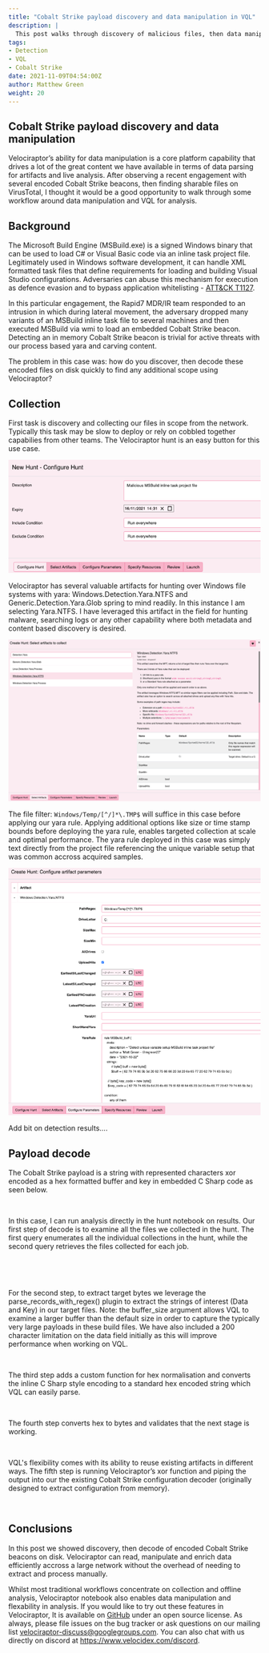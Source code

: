```yaml
---
title: "Cobalt Strike payload discovery and data manipulation in VQL"
description: |
  This post walks through discovery of malicious files, then data manipulation and decode in VQL.
tags:
- Detection
- VQL
- Cobalt Strike
date: 2021-11-09T04:54:00Z
author: Matthew Green
weight: 20
---
```


## Cobalt Strike payload discovery and data manipulation

Velociraptor’s ability for data manipulation is a core platform capability 
that drives a lot of the great content we have available in terms of data 
parsing for artifacts and live analysis. After observing a recent 
engagement with several encoded Cobalt Strike beacons, then finding 
sharable files on VirusTotal,  I thought it would be a good opportunity 
to walk through some workflow around data manipulation and VQL for 
analysis.


## Background

The Microsoft Build Engine (MSBuild.exe) is a signed Windows binary that 
can  be used to load C# or Visual Basic code via an inline task project 
file. Legitimately used in Windows software development, it can handle XML 
formatted task files that define requirements for loading and building 
Visual Studio configurations. Adversaries can abuse this mechanism for 
execution as defence evasion and to bypass application whitelisting - 
[ATT&CK T1127](https://attack.mitre.org/techniques/T1127/001/).

In this particular engagement, the Rapid7 MDR/IR team responded to an 
intrusion in which during lateral movement, the adversary dropped many 
variants of an MSBuild inline task file to several machines and then 
executed MSBuild via wmi to load an embedded Cobalt Strike beacon. 
Detecting an in memory Cobalt Strike beacon is trivial for active threats 
with our process based yara and carving content. 

The problem in this case was: how do you discover, then decode these encoded 
files on disk quickly to find any additional scope using Velociraptor?



## Collection

First task is discovery and collecting our files in scope from the network. 
Typically this task may be slow to deploy or rely on cobbled together 
capabilies from other teams. The Velociraptor hunt is an easy button for 
this use case.

![Velociraptor GUI > hunt > add hunt](01_new_hunt.png)

Velociraptor has several valuable artifacts for hunting over Windows file 
systems with yara: Windows.Detection.Yara.NTFS and Generic.Detection.Yara.Glob
spring to mind readily.  In this instance I am selecting Yara.NTFS. I have 
leveraged this artifact in the field for hunting malware, searching logs or 
any other capability where both metadata and content based discovery is desired.

![Select artifact > Windows.Detection.Yara.NTFS](02_find_artifact.png)

The file filter: `Windows/Temp/[^/]*\.TMP$` will suffice in this case before 
applying our yara rule. Applying additional options like size or time 
stamp bounds before deploying the yara rule, enables targeted collection at 
scale and optimal performance. The yara rule deployed in this case was simply 
text directly from the project file referencing the unique variable setup 
that was common accross acquired samples.

![Windows.Detection.Yara.NTFS hunt configuration](03_configure_artifact.png)

Add bit on detection results....


## Payload decode
The Cobalt Strike payload is a string with represented characters xor encoded 
as a hex formatted buffer and key in embedded C Sharp code as seen below.

![]()

In this case, I can run analysis directly in the hunt notebook on results. Our 
first step of decode is to examine all the files we collected in the hunt. The 
first query enumerates all the individual collections in the hunt, while the 
second query retrieves the files collected for each job.

![]()

![]()

For the second step, to extract target bytes we leverage the parse_records_with_regex() 
plugin to extract the strings of interest (Data and Key) in our target files. 
Note: the buffer_size argument allows VQL to examine a larger buffer than the 
default size in order to capture the typically very large payloads in these build 
files. We have also included a 200 character limitation on the data field initially 
as this will improve performance when working on VQL.


![]()
![]()

The third step adds a custom function for hex normalisation and converts the inline 
C Sharp style encoding to a standard hex encoded string which VQL can easily parse.

![]()
![]()

The fourth step converts hex to bytes and validates that the next stage is working.

![]()
![]()

VQL's flexibility comes with its ability to reuse existing artifacts in different ways. 
The fifth step is running Velociraptor’s xor function and piping the output into our 
the existing Cobalt Strike configuration decoder (originally designed to extract 
configuration from memory). 

![]()
![]()


## Conclusions

In this post we showed discovery, then decode of encoded Cobalt Strike beacons on disk. 
Velociraptor can read, manipulate and enrich data efficiently accross a large network 
without the overhead of needing to extract and process manually.

Whilst most traditional workflows concentrate on collection and offline analysis, 
Velociraptor notebook also enables data manipulation and flexability in analysis. 
If you would like to try out these features in Velociraptor, It is available on 
[GitHub](https://github.com/Velocidex/velociraptor) under an open source license. As 
always, please file issues on the bug tracker or ask questions on our mailing list 
velociraptor-discuss@googlegroups.com. You can also chat with us directly on discord 
at https://www.velocidex.com/discord.




